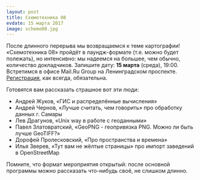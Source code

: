 ```yaml
---
layout: post
title: Схемотехника 08
evdate: 15 марта 2017
image: schemo08.jpg
---
```

После длинного перерыва мы возвращаемся к теме картографии! «Схемотехника 08» пройдёт в лаундж-формате (т.е. можно будет полежать), но интенсивно: мы надеемся на большее, чем обычно, количество докладчиков. Запишите дату: **15 марта** (среда), 19:00. Встретимся в офисе Mail.Ru Group на Ленинградском проспекте. [Регистрация](https://corp.mail.ru/ru/press/events/325/), как всегда, обязательна.

Готовятся вам рассказать страшное вот эти люди:

* Андрей Жуков, «ГИС и распределённые вычисления»
* Андрей Чернов, «Лучше считать, чем говорить» про обработку данных г. Самары
* Лев Драгунов, «Unix way в работе с геоданными»
* Павел Златовратский, «GeoPNG - геопривязка PNG. Можно ли быть лучше GeoTIFF?»
* Дорофей Пролесковский, «Про пространства и времена»
* Илья Зверев, «Тут вам не жёлтые страницы» про импорт заведений в OpenStreetMap

Помните, что формат мероприятия открытый: после основной программы можно рассказать что-нибудь своё, не слишком длинно.
